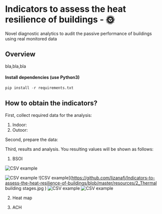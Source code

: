 # Indicators to assess the heat resilience of buildings - 🌞
Novel diagnostic analytics to audit the passive performance of buildings using real monitored data

## Overview

bla,bla,bla

#### Install dependencies (use Python3)
```python
pip install -r requirements.txt
```

## How to obtain the **indicators**?

First, collect required data for the analysis: 

1. Indoor:  
2. Outoor: 

Second, prepare the data: 

Third, results and analysis. You resulting values will be shown as follows:  

1. BSOI

  
![CSV example](https://raw.githubusercontent.com/Karlheinzniebuhr/the-weather-scraper/master/resources/csv.JPG)

![CSV example](https://github.com/lizanafj/Indicators-to-assess-the-heat-resilience-of-buildings/blob/master/resources/1_SBOI_1.jpg )
![CSV example](https://github.com/lizanafj/Indicators-to-assess-the-heat-resilience-of-buildings/blob/master/resources/2_Thermal building stages.jpg )
![CSV example](https://github.com/lizanafj/Indicators-to-assess-the-heat-resilience-of-buildings/blob/master/resources/3_ACHmethod.png )
![CSV example](https://github.com/lizanafj/Indicators-to-assess-the-heat-resilience-of-buildings/blob/master/resources/4_scriptresults.png )



2. Heat map


3. ACH